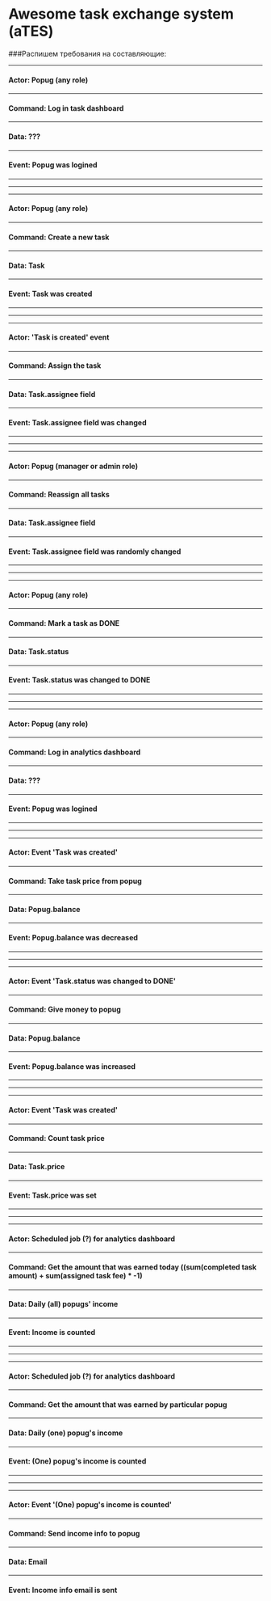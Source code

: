 # Awesome task exchange system (aTES)


###Распишем требования на составляющие:

----
#### Actor: Popug (any role)

----
#### Command: Log in task dashboard

----
#### Data: ???

----
#### Event: Popug was logined

----
----
----
#### Actor: Popug (any role)

----
#### Command: Create a new task

----
#### Data: Task

----
#### Event: Task was created

----
----
----
#### Actor: 'Task is created' event

----
#### Command: Assign the task

----
#### Data: Task.assignee field

----
#### Event: Task.assignee field was changed

----
----
----
#### Actor: Popug (manager or admin role)

----
#### Command: Reassign all tasks

----
#### Data: Task.assignee field

----
#### Event: Task.assignee field was randomly changed

----
----
----
#### Actor: Popug (any role)

----
#### Command: Mark a task as DONE

----
#### Data: Task.status

----
#### Event: Task.status was changed to DONE

----
----
----
#### Actor: Popug (any role)

----
#### Command: Log in analytics dashboard

----
#### Data: ???

----
#### Event: Popug was logined

----
----
----
#### Actor: Event 'Task was created'

----
#### Command: Take task price from popug

----
#### Data: Popug.balance

----
#### Event: Popug.balance was decreased

----
----
----
#### Actor: Event 'Task.status was changed to DONE'

----
#### Command: Give money to popug

----
#### Data: Popug.balance

----
#### Event: Popug.balance was increased

----
----
----
#### Actor: Event 'Task was created'

----
#### Command: Count task price

----
#### Data: Task.price

----
#### Event: Task.price was set

----
----
----
#### Actor: Scheduled job (?) for analytics dashboard

----
#### Command: Get the amount that was earned today ((sum(completed task amount) + sum(assigned task fee) * -1)

----
#### Data: Daily (all) popugs' income

----
#### Event: Income is counted

----
----
----
#### Actor: Scheduled job (?) for analytics dashboard

----
#### Command: Get the amount that was earned by particular popug

----
#### Data: Daily (one) popug's income

----
#### Event: (One) popug's income is counted

----
----
----
#### Actor: Event '(One) popug's income is counted'

----
#### Command: Send income info to popug

----
#### Data: Email

----
#### Event: Income info email is sent